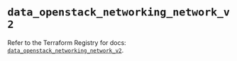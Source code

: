 # `data_openstack_networking_network_v2`

Refer to the Terraform Registry for docs: [`data_openstack_networking_network_v2`](https://registry.terraform.io/providers/terraform-provider-openstack/openstack/1.54.1/docs/data-sources/networking_network_v2).
